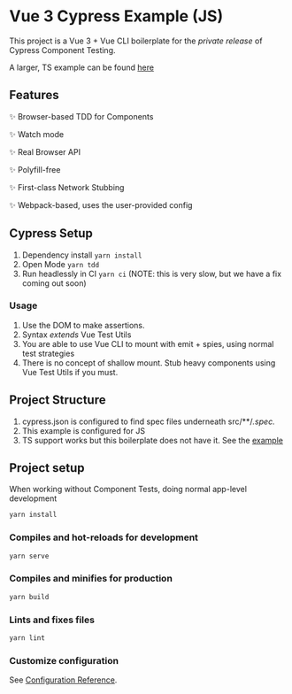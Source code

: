 # Vue 3 Cypress Example (JS)
This project is a Vue 3 + Vue CLI boilerplate for the _private release_ of Cypress Component Testing.

A larger, TS example can be found [here](https://github.com/elevatebart/calc)

## Features
✨ Browser-based TDD for Components

✨ Watch mode

✨ Real Browser API

✨ Polyfill-free

✨ First-class Network Stubbing

✨ Webpack-based, uses the user-provided config

## Cypress Setup

1. Dependency install `yarn install`
2. Open Mode `yarn tdd`
3. Run headlessly in CI `yarn ci` (NOTE: this is very slow, but we have a fix coming out soon)

### Usage
1. Use the DOM to make assertions.
2. Syntax _extends_ Vue Test Utils
3. You are able to use Vue CLI to mount with emit + spies, using normal test strategies
4. There is no concept of shallow mount. Stub heavy components using Vue Test Utils if you must.

## Project Structure
1. cypress.json is configured to find spec files underneath src/**/*.spec.*
2. This example is configured for JS
  1. TS support works but this boilerplate does not have it. See the [example](https://github.com/elevatebart/calc)

## Project setup
When working without Component Tests, doing normal app-level development

```sh
yarn install
```

### Compiles and hot-reloads for development
```sh
yarn serve
```

### Compiles and minifies for production
```sh
yarn build
```

### Lints and fixes files
```sh
yarn lint
```

### Customize configuration
See [Configuration Reference](https://cli.vuejs.org/config/).

